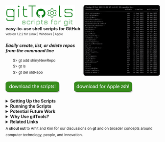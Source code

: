 <img src="./assets/images/screenshots/gtListScreenshot.png" width="250" align="right" valign="top"/>
<img src="./assets/images/logo/logoText.png" alt="git tools" valign="top"/>
<b>easy-to-use shell scripts for GitHub</b><br>
<sub><sup>version 1.2.2 for Linux | Windows | Apple</sup></sub>
<br>
<br>
<b><i>Easily create, list, or delete repos from the command line</i></b><br>
<br>
&nbsp;&nbsp;&nbsp;&nbsp;&nbsp;&nbsp;<sup>$> gt add shinyNewRepo</sup>
<br>
&nbsp;&nbsp;&nbsp;&nbsp;&nbsp;&nbsp;<sup>$> gt ls</sup>
<br>
&nbsp;&nbsp;&nbsp;&nbsp;&nbsp;&nbsp;<sup>$> gt del oldRepo</sup>
<br>
<br>
<a href="https://github.com/rg3h/gitTools/raw/main/gt.zip">
  <img src="./assets/images/downloadButton.png" alt="download the scripts!" valign="middle"/></a>
&nbsp;&nbsp;&nbsp;&nbsp;&nbsp;&nbsp;&nbsp;&nbsp;&nbsp;&nbsp;
<a href="https://github.com/rg3h/gitTools/raw/main/gtForApple.zip">
  <img src="./assets/images/downloadForAppleButton.png" alt="download the scripts for Apple!" valign="middle"/></a>
<br>
<br>

<!--
<table><tr><td>
  <sup>
  <b>caveat:</b> Does the "download for Apple zsh!" work on Apple?<br>
  <b>testing:</b> For Apple, does the first download button work if you use "./gtz.sh" instead of "./gt/sh"
  </sup>
</td></tr></table>
-->

<details>
  <summary><b>Setting Up the Scripts</b></summary>
  <br>
  The shell scripts are pretty straight forward. They use the GitHub API
 and curl.<br>
  The GitHub API needs an access token, so these scripts use the .git-credentials file.
  <br>
  <br>
  <ul>
    <li><i><a href="./settingUpGitCredentials.md">set up GitHub credentials</a></i></li>
    <br>
  <li><details>
    <summary><i>set up for <b>Linux</b></i></summary>
    <ul>
      <li>sudo apt install curl</li>
      <li>unzip gt into (for example): /home/USERID/bin/gt/</li>
      <li>set your $PATH to include /home/USERID/bin/gt</li>
      <li>chmod u+rwx /home/USERID/bin/gt/gt.sh</li>
      <li>(.bashrc) alias gt='/home/USERID/bin/gt/gt.sh'</li>
      <li>test it by typing: <b>gt</b>
    </ul>
  </details></li>
  <li><details>
    <summary><i>set up for <b>Windows</b></i></summary>
    <ul>
      <li>download and install <b><a href="https://www.cygwin.com/">cygwin</a></b></li>
      <li>add C:\cygwin64\bin to your %PATH%</li>
      <li>unzip gt into (for example): C:\USERID\bin\gt\</li>
      <li>set your %PATH% environment variable to include the gt directory</li>
      <li>test it by typing: <b>gt</b>
    </ul>
  </details></li>
  </ul>
  <br>
</details>

<details>
  <summary><b>Running the Scripts</b></summary>
  <br>
  The scripts use code that works for both bash and zsh (Apple uses zsh).<br>
  There is a main script called gt.sh that then calls sub-scripts for each command.<br>
  <br>
  You can do things like:<br>
  <ul>
    <li><code>gt add repoName --public</code> (create a public repo and local directory connected to it)</li>
    <li><code>gt ls -sc</code>  (show a list of repos, sorted by creation date)</li>
    <li><code>gt rm oldRepo</code> (delete a repo on GitHub but leave the local directory intact)</li>
    <li><code>gt help</code></li>
    <li><code>bash /home/bin/gt/gt.sh ls</code> (run it explicitly with bash or zsh)</li>
  </ul>

</details>

<details>
  <summary><b>Potential Future Work</b></summary>
  <br>
  Here is a short list of potential features and commands for <b>gt</b>. Let me know if you have thoughts or want to contribute.
  <br><br>
  <table valign="top">
    <tr><td valign="top"><sup><b>list -details</b></sup></td> <td><sup>a way to pick details or columns to show</sup></td></tr>
    <tr><td valign="top"><sup><b>-q</b></sup></td> <td><sup>quiet mode so that the scripts can pipe or be part of another script</sup></td></tr>
    <tr><td valign="top"><sup><b>add --noLocal</b></sup></td> <td><sup>add a new repository, but don't create a new local dir</sup></td></tr>
    <tr><td valign="top"><sup><b>stats</b></sup></td> <td><sup>create a view that shows stats for one or all repos, the user, etc</sup></td></tr>
    <tr><td valign="top"><sup><b>acp</b></sup></td> <td><sup>a command that takes a file, adds it, commits it, and pushes it</sup></td></tr>
    <tr><td valign="top"><sup><b>undo</b></sup></td> <td><sup>undo for staged, committed, pushed files</sup></td></tr>
    <tr><td valign="top"><sup><b>history</b></sup></td> <td><sup>tracking local repos, locally logging stats like git use-frequency</sup></td></tr>
    <tr><td valign="top"><sup><b>more authentication support</b></sup></td> <td><sup>GitHub supports multiple authentication mechanisms</sup></td></tr>
    <tr><td valign="top"><sup><b>snapshot</b></sup></td> <td><sup>grab/clone a repo, compress, and store it in a well-established location</sup></td></tr>
    <tr><td valign="top"><sup><b>non-bash version</b></sup></td> <td><sup>investigate octokit.js and a more expansive coding environment</sup></td></tr>
    <tr><td valign="top"><sup><b>search</b></sup></td> <td><sup>I have ideas on a more general search/copilot tool</sup></td></tr>
    <tr><td valign="top"><sup><b>Beyond GitHub: what are we really trying to do?</b></sup></td>
      <td><sup>write up on a more general system that addresses first principles of what we are trying to do (continuum of collaboration, publishing, sharing, backup, learning, etc).</sup></td></tr>
  </table>
  <br>
</details>

<details>
  <summary><b>Why Use gitTools?</b></summary>
  <br>
  Creating a new project should be easy. GitTools are simple shell scripts.
  A lot of commercial services, while powerful, are complicated and sometimes pricey.
  You will be relying on how these services:
  <br>
  <br>
  <ul>
    <li>access your code and company information (from userids to data use patterns)</li>
    <li>manage application updates and fix bugs</li>
    <li>address security leaks</li>
    <li>introduce new features and remove old ones</li>
    <li>mischeviously create product lock-in</li>
    <li>help you with a contingency plan should they change privacy policies</li>
  </ul>
  <br>
  That said, git is complicated. Tools to simplify the process will
  reduce development friction and promote better programming practices.
  I do a lot of collaborative prototyping, so being able to spin up a repo in a single command shifts the cognitive load. And believe me, I can use that.
  <br><br>
  <b>gitTool Benefits</b><br>
  <table>
    <tr><td><sup>easy-to-use</sup></td></tr>
    <tr><td><sup>customizable</sup></td></td></tr>
    <tr><td><sup>transparent (you can read the scripts)</sup></td></tr>
    <tr><td><sup>ubiquitous (same code runs on lots of platforms)</sup></td></tr>
    <tr><td><sup>maintainable (written in modules)</sup></td></tr>
    <tr><td><sup>open source (liberal MIT licensing)</sup></td></tr>
  </table>
  <br>
  <b>Installation, Development, and Maintenance Benefits</b><br>
  <table>
    <tr><td><sup>easy to install</sup></td></tr>
    <tr><td><sup>no opaque exe files to maintain</sup></td></tr>
    <tr><td><sup>works in Windows too </sup></td></tr>
    <tr><td><sup>each command is a separate script</sup></td></tr>
    <tr><td><sup>modular architecture so creating new commands is easier</sup>
    </td></tr>
  </table>
</details>

<details>
  <summary><b>Related Links</b></summary>
  <br>
  <table>
    <tr><td width="400"><sub>
      <a href="https://github.com/git-guides/install-git">Installing Git</a><br>
      <a href="https://docs.github.com/">GitHub Documentation</a><br>
       <a href="https://www.gnu.org/software/bash/manual/bash.html">Bash Reference Manual
</a><br>
      <a href="https://www.redhat.com/sysadmin/learn-bash-scripting">13 resources for learning to write better Bash code</a><br>
      <br>
      <a href="https://docs.github.com/en/rest/repos/repos">GitHub REST API for Repos</a><br>
      <a href="https://docs.github.com/en/authentication/keeping-your-account-and-data-secure/managing-your-personal-access-tokens#creating-a-personal-access-token-classic">Classic Personal Access Token</a><br>
      <a href="https://docs.github.com/en/rest/overview/authenticating-to-the-rest-api?apiVersion=2022-11-28">GitHub: Authenticating for the REST API</a><br>
      <a href="https://docs.github.com/en/authentication/keeping-your-account-and-data-secure/about-authentication-to-github">Github: Authenticating in General</a><br>
      <br>
      <a href="https://docs.github.com/en/github-cli">GitHub CLI</a><br>
      <a href="https://docs.github.com/en/desktop">GitHub Desktop</a><br>
      <br>
      <a href="https://docs.github.com/en/rest/guides/scripting-with-the-rest-api-and-javascript?apiVersion=2022-11-28">
        Scripting with the REST API and JavaScript</a>
    </sub</td</tr>
  </table>
</details>
<sub>A <b>shout out</b> to Amit and Kim for our discussions on <b>gt</b> and on
broader concepts around computer technology, people, and innovation.</sub>
